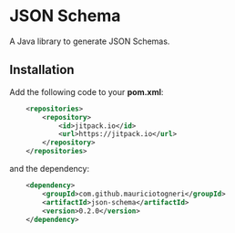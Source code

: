 # JSON Schema
A Java library to generate JSON Schemas.

## Installation

Add the following code to your **pom.xml**:

```xml
    <repositories>
        <repository>
            <id>jitpack.io</id>
            <url>https://jitpack.io</url>
        </repository>
    </repositories>
```

and the dependency:

```xml
    <dependency>
        <groupId>com.github.mauriciotogneri</groupId>
        <artifactId>json-schema</artifactId>
        <version>0.2.0</version>
    </dependency>
```